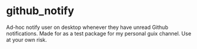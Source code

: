 # github_notify

Ad-hoc notify user on desktop whenever they have unread Github notifications.
Made for as a test package for my personal guix channel. Use at your own risk.